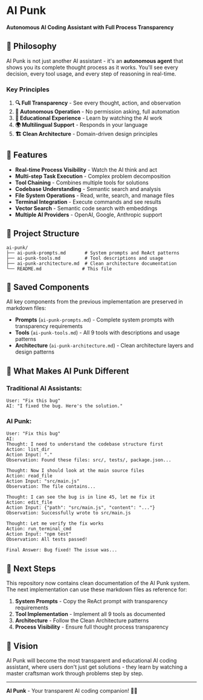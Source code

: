 # AI Punk

**Autonomous AI Coding Assistant with Full Process Transparency**

## 🎯 Philosophy

AI Punk is not just another AI assistant - it's an **autonomous agent** that shows you its complete thought process as it works. You'll see every decision, every tool usage, and every step of reasoning in real-time.

### Key Principles

1. **🔍 Full Transparency** - See every thought, action, and observation
2. **🤖 Autonomous Operation** - No permission asking, full automation  
3. **🧠 Educational Experience** - Learn by watching the AI work
4. **🌍 Multilingual Support** - Responds in your language
5. **🏗️ Clean Architecture** - Domain-driven design principles

## 🚀 Features

- **Real-time Process Visibility** - Watch the AI think and act
- **Multi-step Task Execution** - Complex problem decomposition
- **Tool Chaining** - Combines multiple tools for solutions
- **Codebase Understanding** - Semantic search and analysis
- **File System Operations** - Read, write, search, and manage files
- **Terminal Integration** - Execute commands and see results
- **Vector Search** - Semantic code search with embeddings
- **Multiple AI Providers** - OpenAI, Google, Anthropic support

## 📁 Project Structure

```
ai-punk/
├── ai-punk-prompts.md       # System prompts and ReAct patterns
├── ai-punk-tools.md         # Tool descriptions and usage
├── ai-punk-architecture.md  # Clean architecture documentation
└── README.md               # This file
```

## 🔧 Saved Components

All key components from the previous implementation are preserved in markdown files:

- **Prompts** (`ai-punk-prompts.md`) - Complete system prompts with transparency requirements
- **Tools** (`ai-punk-tools.md`) - All 9 tools with descriptions and usage patterns  
- **Architecture** (`ai-punk-architecture.md`) - Clean architecture layers and design patterns

## 🎸 What Makes AI Punk Different

### Traditional AI Assistants:
```
User: "Fix this bug"
AI: "I fixed the bug. Here's the solution."
```

### AI Punk:
```
User: "Fix this bug"
AI: 
Thought: I need to understand the codebase structure first
Action: list_dir
Action Input: "."
Observation: Found these files: src/, tests/, package.json...

Thought: Now I should look at the main source files
Action: read_file  
Action Input: "src/main.js"
Observation: The file contains...

Thought: I can see the bug is in line 45, let me fix it
Action: edit_file
Action Input: {"path": "src/main.js", "content": "..."}
Observation: Successfully wrote to src/main.js

Thought: Let me verify the fix works
Action: run_terminal_cmd
Action Input: "npm test"
Observation: All tests passed!

Final Answer: Bug fixed! The issue was...
```

## 🎯 Next Steps

This repository now contains clean documentation of the AI Punk system. The next implementation can use these markdown files as reference for:

1. **System Prompts** - Copy the ReAct prompt with transparency requirements
2. **Tool Implementation** - Implement all 9 tools as documented
3. **Architecture** - Follow the Clean Architecture patterns
4. **Process Visibility** - Ensure full thought process transparency

## 🔮 Vision

AI Punk will become the most transparent and educational AI coding assistant, where users don't just get solutions - they learn by watching a master craftsman work through problems step by step.

---

**AI Punk** - Your transparent AI coding companion! 🤖✨ 